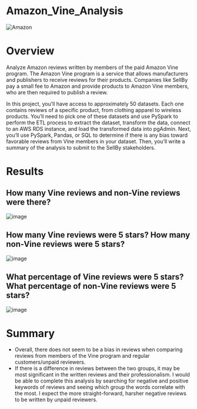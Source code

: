 # Amazon_Vine_Analysis
![Amazon](https://user-images.githubusercontent.com/111723067/210913932-1a4118b0-883e-4ab0-84a6-5928eff971f9.jpg)

# Overview
Analyze Amazon reviews written by members of the paid Amazon Vine program. The Amazon Vine program is a service that allows manufacturers and publishers to receive reviews for their products. Companies like SellBy pay a small fee to Amazon and provide products to Amazon Vine members, who are then required to publish a review.

In this project, you’ll have access to approximately 50 datasets. Each one contains reviews of a specific product, from clothing apparel to wireless products. You’ll need to pick one of these datasets and use PySpark to perform the ETL process to extract the dataset, transform the data, connect to an AWS RDS instance, and load the transformed data into pgAdmin. Next, you’ll use PySpark, Pandas, or SQL to determine if there is any bias toward favorable reviews from Vine members in your dataset. Then, you’ll write a summary of the analysis to submit to the SellBy stakeholders.

# Results
## How many Vine reviews and non-Vine reviews were there?
![image](https://user-images.githubusercontent.com/111723067/210914651-f179817e-070a-43e0-86ec-88a2ce80a5c6.png)

## How many Vine reviews were 5 stars? How many non-Vine reviews were 5 stars?
![image](https://user-images.githubusercontent.com/111723067/210914866-8f57b700-25c6-4f22-b011-4328f9cd53bc.png)

## What percentage of Vine reviews were 5 stars? What percentage of non-Vine reviews were 5 stars?
![image](https://user-images.githubusercontent.com/111723067/210914963-6668569d-764d-4598-af5c-1a497d7a1d00.png)

# Summary
- Overall, there does not seem to be a bias in reviews when comparing reviews from members of the Vine program and regular customers/unpaid reviewers.
- If there is a difference in reviews between the two groups, it may be most significant in the written reviews and their professionalism. I would be able to complete this analysis by searching for negative and positive keywords of reviews and seeing which group the words correlate with the most. I expect the more straight-forward, harsher negative reviews to be written by unpaid reviewers. 
